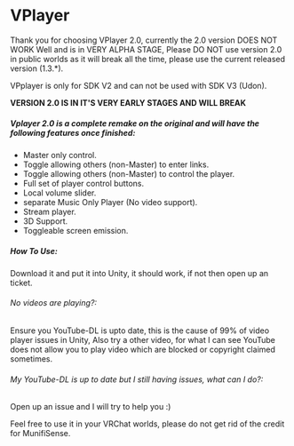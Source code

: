 # VPlayer

Thank you for choosing VPlayer 2.0, currently the 2.0 version DOES NOT WORK Well and is in VERY ALPHA STAGE, Please DO NOT use version 2.0 in public worlds as it will break all the time, please use the current released version (1.3.*).

VPplayer is only for SDK V2 and can not be used with SDK V3 (Udon).

**VERSION 2.0 IS IN IT'S VERY EARLY STAGES AND WILL BREAK**
##### Vplayer 2.0 is a complete remake on the original and will have the following features once finished:

- Master only control.
- Toggle allowing others (non-Master) to enter links.
- Toggle allowing others (non-Master) to control the player.
- Full set of player control buttons.
- Local volume slider.
- separate Music Only Player (No video support).
- Stream player.
- 3D Support.
- Toggleable screen emission.

##### How To Use:
Download it and put it into Unity, it should work, if not then open up an ticket.

###### No videos are playing?:
Ensure you YouTube-DL is upto date, this is the cause of 99% of video player issues in Unity, Also try a other video, for what I can see YouTube does not allow you to play video which are blocked or copyright claimed sometimes.

###### My YouTube-DL is up to date but I still having issues, what can I do?:
Open up an issue and I will try to help you :)

Feel free to use it in your VRChat worlds, please do not get rid of the credit for MunifiSense.
